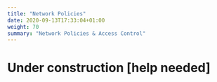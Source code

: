 ```yaml
---
title: "Network Policies"
date: 2020-09-13T17:33:04+01:00
weight: 70
summary: "Network Policies & Access Control"
---
```


# Under construction [help needed]